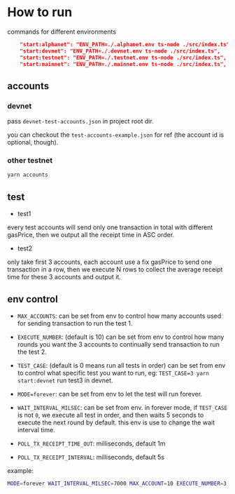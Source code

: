 # How to run

commands for different environments

```json
    "start:alphanet": "ENV_PATH=./.alphanet.env ts-node ./src/index.ts",
    "start:devnet": "ENV_PATH=./.devnet.env ts-node ./src/index.ts",
    "start:testnet": "ENV_PATH=./.testnet.env ts-node ./src/index.ts",
    "start:mainnet": "ENV_PATH=./.mainnet.env ts-node ./src/index.ts",
```

## accounts

### devnet

pass `devnet-test-accounts.json` in project root dir. 

you can checkout the `test-accounts-example.json` for ref (the account id is optional, though).

### other testnet

```sh
yarn accounts
```

## test

- test1

every test accounts will send only one transaction in total with different gasPrice, then we output all the receipt time in ASC order.

- test2

only take first 3 accounts, each account use a fix gasPrice to send one transaction in a row, then we execute N rows to collect the average receipt time for these 3 accounts and output it.

## env control

- `MAX_ACCOUNTS`: can be set from env to control how many accounts used for sending transaction to run the test 1.

- `EXECUTE_NUMBER`: (default is 10) can be set from env to control how many rounds you want the 3 accounts to continually send transaction to run the test 2.

- `TEST_CASE`: (default is 0 means run all tests in order) can be set from env to control what specific test you want to run, eg: `TEST_CASE=3 yarn start:devnet` run test3 in devnet.

- `MODE=forever`: can be set from env to let the test will run forever.

- `WAIT_INTERVAL_MILSEC`: can be set from env. in forever mode, if `TEST_CASE` is not `0`, we execute all test in order, and then waits 5 seconds to execute the next round by default. this env is use to change the wait interval time.

- `POLL_TX_RECEIPT_TIME_OUT`: milliseconds, default 1m

- `POLL_TX_RECEIPT_INTERVAL`: milliseconds, default 5s

example:

```sh
MODE=forever WAIT_INTERVAL_MILSEC=7000 MAX_ACCOUNT=10 EXECUTE_NUMBER=3 yarn start:devnet
```
